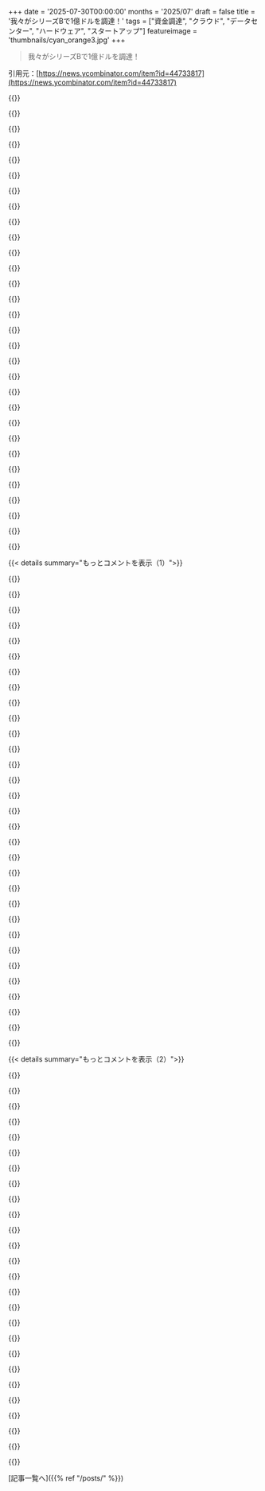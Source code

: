 +++
date = '2025-07-30T00:00:00'
months = '2025/07'
draft = false
title = '我々がシリーズBで1億ドルを調達！'
tags = ["資金調達", "クラウド", "データセンター", "ハードウェア", "スタートアップ"]
featureimage = 'thumbnails/cyan_orange3.jpg'
+++

> 我々がシリーズBで1億ドルを調達！

引用元：[https://news.ycombinator.com/item?id=44733817](https://news.ycombinator.com/item?id=44733817)




{{<matomeQuote body="Bryan CantrillファンだからOxideがうまくいって嬉しいよ。最初は懐疑的だったけど、長年DCを構築してきた自分の固定観念に囚われてたんだ。当初は“ブルジョワ向け？”“市場ある？”って心配したけど、どうやら勘違いだったみたい。Boris Mannと話したり調べたりして、すぐに使えるコンピューティングのニーズや、管理オーバーヘッドの低いディスクリートコンピューティングの需要が今後伸びると確信したよ。Oxideは強くなるだろうし、幸運を祈ってる！" userName="neom" createdAt="2025/07/30 14:31:13" color="#ff5c5c">}}




{{<matomeQuote body="まだピンとこないな。他社のソフトウェアがハードウェアを動かすなら、オンプレミスでもオフサイトでも違いがあるのかな？" userName="throwpup666" createdAt="2025/07/30 16:59:03" color="">}}




{{<matomeQuote body="他社のソフトが動かすって？うちのスタックはオープンソースだよ。オンプレとオフサイトの違いは？違いは場所じゃなくて、うちのラックを“レンタル”じゃなく“所有”するところなんだ。従来のクラウドはレンタルで、他のベンダーはハードウェアを売ってもソフトウェアライセンス料を取るから、本当に所有してる感じがしないだろ？うちはライセンス料が一切ないんだよ。" userName="steveklabnik" createdAt="2025/07/30 17:05:56" color="#45d325">}}




{{<matomeQuote body="君たちのインフラに対する強いこだわりは好きだけど、財務的な話がまだピンとこないな。銀行がAWSを使って、Oxideのラックを“所有”するのと実質同じ“仮想ラック”を売ったらどうなる？AWSは皆にとって合理的だよ。問題は高いことじゃなく、Amazonが貪欲なことだろ。“所有”という体験を売るなら、1億ドルを投じてAWSを再販するのと何が違う？顧客は物理ラックを欲しがるみたいだけど、それは美的体験のため？Cloudflareなんかも空っぽの機器を売ってるし。結局、君たちの“ソレ”って何なんだ？" userName="doctorpangloss" createdAt="2025/07/30 21:11:42" color="#ff5733">}}




{{<matomeQuote body="銀行がAWSで“仮想ラック”を売るって提案、正直理解に苦しむな。まず銀行はクラウドを売らないし、“財務的に同じ”ってどういう意味なんだ？AWSはサービスで、Oxideは顧客が所有するハードウェア、根本的に違うだろ。AWSアカウントを渡して“所有”を模倣しても誰にメリットが？うちはYCカンパニーじゃないしね。Amazonが値下げれば“レンタルvs購入”の状況は変わるけど、“所有”を選ぶ顧客は常にいる。RudderStackやWeights & Biasesは関係ないよ。結局何かって？うちはサーバーを売って、顧客がDCに置いてプライベートクラウドにするんだ。ハードもソフトも一から全部作ったから、高品質だと信じてるよ。" userName="steveklabnik" createdAt="2025/07/30 22:30:53" color="#38d3d3">}}




{{<matomeQuote body="私も懐疑的だったんだ。製品が良いだけじゃ市場は獲れないからね。Oxideは素晴らしいグリーンフィールド実装のDCみたいだけど、それだけで十分なのかな？この規模で購買決定する人たちは、システム管理者がより良いツールを使えるかどうかなんて気にするのかな？" userName="sethops1" createdAt="2025/07/30 16:31:45" color="#ff33a1">}}




{{<matomeQuote body="銀行がAWSで“仮想ラック”を売るって話、理解できないって？俺は“レンタル”から“所有”を作り出せるぜ。例えば、100万ドルで100台のEPYCサーバ分のAWSアカウントを顧客に渡し、空の箱を送る。俺はラックもソフトも作らなくていい。顧客が本当に欲しがるAWSを“所有”の形で提供できるんだ。これってバカげてると思うなら、君たちにとって都合が悪い話だろ。君たちだって1億ドル持ってる“銀行”みたいなもんだし。結局『ハードとソフトが連携』って話は、『ラックのApple』みたいな購買体験の話なんだろ？" userName="doctorpangloss" createdAt="2025/07/31 00:36:36" color="#785bff">}}




{{<matomeQuote body="ソフトウェアはオープンソースで、ランタイムバイナリは再現可能なビルドなのか？Oxideは重要なシステムコンポーネントの開発やアーキテクチャについて、驚くほど透明性があるよね。彼らが成功して、他の企業もその透明性に続いてくれることを願うばかりだよ。" userName="transpute" createdAt="2025/07/30 17:01:36" color="#38d3d3">}}




{{<matomeQuote body="オープンソースは必要だけど、それだけじゃないんだ。オープンソースプロジェクトを基盤にソリューションを構築した企業が倒産した時、誰も残されたものを引き継げなかった例は数えきれないほどある。オープンソースは、一部の人が考えるような魔法の脱出口じゃないってことだよ（少なくとも企業環境ではね）。" userName="gtirloni" createdAt="2025/07/30 17:35:22" color="#ff5733">}}




{{<matomeQuote body="他の人も言ってたけど、あなたが伝えたいことがよく分かんないな。分かる点に絞って答えるね。<br>顧客にオンプレミス契約で、ニセの物理ボックスとSaaSを提供するのは、契約内容によってはほぼ非倫理的だね。でも、その気持ちは分かるよ。顧客がレンタルじゃなくて所有を選ぶ理由はたくさんある。法的要件、金銭的インセンティブ、パフォーマンスのコントロールとかね。<br>オンプレミス・コンピューティングは、クラウドプロバイダーがそれをパッケージ化して、レンタルしかできないプレミアム価格で売り戻したくらい良いものだった。そのモデルは多くのビジネスにとって意味をなさないから、みんなはクラウドのモダンさを取り入れてオンプレミス・コンピューティングを再活性化しようとしてる。僕の意見だと、そこでOxideが輝くんだ。ハイパースケーラーの効率性とAPI駆動型のリソース管理を組み合わせたオンプレミス・コンピューティングを提供できるからね。僕らはさらに、電力効率、ネットワークスタックのコントロール、追加のテレメトリーなんかのために、ハードウェアとソフトウェアを自社で開発してるんだ。" userName="sudomateo" createdAt="2025/07/31 02:03:45" color="#ff5c5c">}}




{{<matomeQuote body="特にOxideの明らかに非Linuxな設定はね。彼らは他の誰もいないようなニッチなソフトウェアエコシステムにいる。どうやら、ほとんどが元Solarisのスタッフだからみたいだね。<br>https://www.illumos.org/docs/about/who/<br>ZFSやDTraceを使ってる全プロジェクトを”Illumosを使ってる人たち”としてリストアップするのは、ズルいよ。" userName="yencabulator" createdAt="2025/07/30 17:57:20" color="">}}




{{<matomeQuote body="これ、マジで何も複雑なことないよ。所有権を定義すればいいだけ。大量のコンピューターを所有することに誰がこだわるんだい？計算能力を得られて、一度前払いして、後でそれを売れて、レンタルより安けりゃ、物理的な箱だろうとクラウドだろうと、それがどうしたんだ？だから、これらは全部、所有権に関わることなんだよ！僕にとって、サーバーに関して言えば、物理的な空間を占有することは所有権にとって重要じゃない。<br>誰も非倫理的だなんて言ってないよ…僕はただ、鉄の箱が必要だっていう考えをバカにしてるだけ。鉄の箱のことは忘れろ。<br>それはただのAmazon Reserved Instancesだけど、期間が無期限なだけだ。そうだろう？魅力的な製品じゃないか？<br>なんで僕が銀行の話をしてるかって？多分、Oxideの資料に「Amazonは絶対にこんなことしない。Amazonは絶対に無期限のReserved Instancesを売らない。」って書いてあるからだろうね。それでいい。まあ、銀行は単純にスポット価格で支払って、君に前払い価格で売ることもできる、もし君が望むならね。そうだろう？同じことだよ。Amazonがどうするかなんて、この記事が扱ってる1億ドルのシリーズBの話をしてる時だけ関係あるんだ！テクノロジーの話じゃない。<br>“オンプレミス・コンピューティングは、クラウドプロバイダーがそれをパッケージ化して、レンタルしかできないプレミアム価格で売り戻したくらい良いものだった。”<br>いや…みんな…AWSは理にかなってるよ。それは”レンタルしかできないプレミアム”じゃない。はるかに安いクラウドプロバイダーは山ほどいる。Amazonはたまたまクラウドのロールスロイスを売ってるだけ。彼らはとんでもない利益率を持ってる。Figmaは毎年AWSに、一生涯で自分たちが稼ぐ以上の利益を与えてるんだよ。”レンタルしかできない”なんて単純に嘘だね。彼らはいろんな革新的な価格モデルを提供できる余裕があるんだ、Reserved Instancesはその一つ。<br>Oxideはまだ”99年間のAWS Reserved Instances”と競争する必要がなかっただけ。でも、彼らがそれを提供することを絶対に、間違いなく、何も止めないよ。彼らはすでに3年間のリザーベーションでとんでもない、とんでもない割引をしてる。<br>とはいえ、人間がハードウェアを管理する手間がないのは明らかに価値がある。それは”AI”がコンピューターを意味するのと、海外の人員を意味するのとの違いと全く同じだよ。同じコストで同じ結果を出せるかもしれないけど、よく考えてみてくれ。IT技術者じゃなくてコンピューターとやり取りするために、どれくらいなら金を払える？電話を避けるために？対面の方が早いかもしれないけど、それを避けるために？" userName="doctorpangloss" createdAt="2025/07/31 02:35:10" color="#785bff">}}




{{<matomeQuote body="“この規模で購買決定をする人たちは、システム管理者がより良いツールを使えるかどうかを気にするのか？”<br>Oxideが誰に、どんな理由で売ってるかを見てみろよ。<br>それはラック規模での計算＋ソフトウェアなんだ。それが良いかどうかじゃなくて、統合されてるかどうかが重要なんだよ。このレベルの機材はサービス契約付きで売られてて、”良い”ってことは、問い合わせ対応が減って（マージンを維持できる）ってことだ。<br>“Oxideについて聞くことは全て、データセンターの印象的なグリーンフィールド実装みたいだけど、それだけで十分なのか？”<br>彼らのCPU密度を見て、電力計算をしてみなよ。かなり密度低いぜ。相互接続（システムあたり100Gb）も見てみろ。これもかなり保守的だ。でも、それは老朽化したハードウェアを置き換えるのに完璧な製品なんだ。電力や帯域のために再配線する必要がないし、それでも大規模なアップグレードになるからね。" userName="zer00eyz" createdAt="2025/07/30 17:08:04" color="#785bff">}}




{{<matomeQuote body="僕はこれよりずっと素朴だけど、Oxideに”投資”したんだ（Oxideのサーバーで自分のプロジェクトを動かすことでね）。彼らが成長し続けるのを見るのは嬉しいよ。僕の（ナイーブな）評価はね、(a)カンリルのソフトウェアに関する意見に同意したこと、(b)彼が自分をさらけ出す意欲が好きだったこと、(c)エンジニアリングブログが非常に高い（社会的な）技術力を示してたこと、だね。<br>インターネットがウォールドガーデンから抜け出すには、高品質な独立したデータセンターが必要だと思うんだ。誰も自分のデータセンターを管理したがらないし、Google/Amazon/Microsoftのプラットフォームや（さらに悪いことに）ビジネス製品に依存したくもない。これが続くことを願ってるよ。" userName="unicornhose" createdAt="2025/07/30 20:55:36" color="#45d325">}}




{{<matomeQuote body="この分野にはざっくりとしか詳しくないんだけど、これについて質問があるな。<br>“彼らのCPU密度を見て、電力計算をしてみなよ。かなり密度低いぜ。相互接続（システムあたり100Gb）も見てみろ。これもかなり保守的だ。でも、それは老朽化したハードウェアを置き換えるのに完璧な製品なんだ。電力や帯域のために再配線する必要がないし、それでも大規模なアップグレードになるからね。”<br>CPU密度とネットワーク帯域があまり良くないように聞こえるんだけど。もしそれが老朽化したシステムを置き換えるのにしか適してないなら、彼らのTAM（Total Addressable Market）は限定されるんじゃないかな？それとも、それがさらなる市場シェアを獲得するための足がかりになるのかな。" userName="keeda" createdAt="2025/07/30 18:21:19" color="">}}




{{<matomeQuote body="多くのLinuxファンがモノカルチャーは悪いって言ってたのを覚えてるよ。Linuxがすごく人気になって、Linuxがモノカルチャーから恩恵を受けるようになったまではね。それでも、モノカルチャーに対する理屈はまだ当てはまるんだ。<br>そうは言っても、Illumosは多くの他の技術への”臓器提供者”として影響力がある。その中には素晴らしいテクノロジーがたくさんあるんだ。" userName="ryao" createdAt="2025/07/30 19:28:52" color="">}}




{{<matomeQuote body="採用してるよ！ https://oxide.computer/careers" userName="steveklabnik" createdAt="2025/07/30 18:13:05" color="">}}




{{<matomeQuote body="企業のITコンピューティングのうち、どれくらいがまだパブリッククラウドに移行してないの？" userName="transpute" createdAt="2025/07/30 17:03:27" color="">}}




{{<matomeQuote body="君の議論は、よく知られたハードウェアの所有とレンタルの話と、みんながあまり詳しくない金融商品の概念を安易に混ぜてるよ。発電機が必要なのにエネルギー先物を買えって言うようなものだね。所有かレンタルかは、政府、税法、リスク、キャッシュフローで決まることが多い。汎用コンピューティングの経済性についての君の主張はわかるけど、もっと慎重に定義して、例外を無視していい理由もちゃんと説明する必要があるよ。" userName="kev009" createdAt="2025/07/31 03:56:34" color="#45d325">}}




{{<matomeQuote body="いや、俺はただ彼らから箱を借りてるだけだよ。" userName="unicornhose" createdAt="2025/07/31 17:21:28" color="">}}




{{<matomeQuote body="Linuxに健全な競争相手が出てほしいけど、Solarisには期待してないよ。それよりRustベースのマイクロカーネルがよくなってほしいな。古いセキュリティや分離モデルの基礎を揺るがすべきで、Cやシェルでできた巨大なモノリシックカーネルを復活させて何事もないふりをするのはやめてほしいね。" userName="yencabulator" createdAt="2025/07/30 19:40:15" color="#38d3d3">}}




{{<matomeQuote body="小さい会社にとって、全体の市場が大きければ限定的なTAM（Total Addressable Market）は問題ないし、むしろ有利な場合が多いよ。データセンター市場全体は年間約300億ドル規模だ。小さな会社が一番避けたいのは、顧客に色々な方向に引っ張られること。TAMを限定することで、数年間で解決すべき問題を絞れるし、うまくいってTAMを超えそうになったら後で拡大すればいいんだ。" userName="adgjlsfhk1" createdAt="2025/07/31 04:21:08" color="#38d3d3">}}




{{<matomeQuote body="それ、どうやってるの？" userName="steveklabnik" createdAt="2025/07/31 17:49:14" color="">}}




{{<matomeQuote body="いいニュースだよ。私たちもそれ持ってるんだ！<br>https://oxide.computer/blog/hubris-and-humility" userName="bcantrill" createdAt="2025/07/30 20:48:18" color="#38d3d3">}}




{{<matomeQuote body="＞どうやらほとんどが元Solarisのスタッフだからみたいだね。いやいや、俺はSolaris/illumosの経験なんて全くないよ！illumosマシンに初めてSSHしたのは、今の仕事の初日だったんだ。" userName="sunshowers" createdAt="2025/07/30 19:12:16" color="">}}




{{<matomeQuote body="うわ、俺はそれやってないみたいだね。oxide.hostは全く別の会社だ。" userName="unicornhose" createdAt="2025/08/01 00:16:37" color="">}}




{{<matomeQuote body="＞『所有』が大事？じゃあ『レンタル』から『所有』を捏造できる。顧客とEPYCサーバー100台で100万ドルの契約して、空箱とAWSアカウントを渡せばね！<br>いや、それは支払いに対するものを提供してないし、詐欺的な事業だよ。<br>＞わかる？<br>悪いけどわからないね。<br>＞クラウドとオンプレミスに本質的な違いって何？<br>設備投資（Capex）と運用費（Opex）の違い、ハードウェアの配置場所の自由度（特定の場所に置く必要や国境の制約）、多くのワークロードで所有のTCOがレンタルより安いことだよ。これが主な違いだね。" userName="steveklabnik" createdAt="2025/07/31 03:54:23" color="#38d3d3">}}




{{<matomeQuote body="大規模組織にとってクラウドコンピューティングって自社ホスティングより全然高いんだよね。みんな、それに気づき始めてて、Oxideは、その実現のタイミングに賭けてたんだよ。" userName="bpt3" createdAt="2025/07/30 18:23:27" color="#ff33a1">}}




{{<matomeQuote body="Oxideの補完製品って、既存プレイヤーにコモディティ化されるリスクない？Oxideの製品って、大企業が簡単にクローンできちゃうような特徴なのかな？正直よくわからないんだ。ニュースでOxideを追いかけてきたから、この分野での進展は嬉しいよ。彼らの成功をちゃんと理解したいんだよね。" userName="aspenmayer" createdAt="2025/07/31 10:40:39" color="#785bff">}}




{{<matomeQuote body="Oxideではみんな同じ給料なんだってさ。<br>「Steve、Jess、俺たちが自分たちに払う予定だった給料を、全員に払うっていうバカみたいにシンプルなことを決めたんだ。」って。Oxideの全員って、同じ株式付与ももらってるのかな？ [https://oxide.computer/blog/compensation-as-a-reflection-of-...]" userName="mrcwinn" createdAt="2025/07/30 13:40:58" color="">}}




{{< details summary="もっとコメントを表示（1）">}}

{{<matomeQuote body="「Oxideの全員って、同じ株式付与ももらってる？」って質問、以前の議論で「ノー」って答えられてた気がするけど、この質問って結構避けられてるんだよね。株式報酬って、評価や資金調達ステージによって自然と変わるべきものだしね。でも、基本給は同じって大々的に言ってるのに、株式報酬戦略については黙ってるのがずっと変だと思ってた。こんな仕事じゃ総報酬が大事ってのはみんな知ってるじゃん。昔のOxideの報酬に関する話も面白かったな。彼らは、お金のことを聞く候補者をネガティブな兆候だと見てたらしい。お金目当てじゃない人が欲しかったってことだね。これは元従業員から聞いた話だから、話半分に聞いてね。<br>追記：ウェブサイトをもう一度確認したよ。報酬リンクがブログ記事に飛ぶんだけど (https://oxide.computer/blog/compensation-as-a-reflection-of-...)、そこには株式についてこう書いてあるんだ。「株式について話すべきで、現金報酬じゃないって言う人もいるだろうね。スタートアップの株式が重要ってのは事実だけど、歯科医の請求書を払ったり、地下室を塗り直したりはできないよ。全従業員が会社に貢献するために株式を持つべきだと思ってるけど、株式があるからって持続不可能な低い現金報酬の言い訳にはできないとも思ってる。株式がどう決まるかについては、それ自体で深く掘り下げる価値があるけど、要するに、株式はリスクを補償するもの。スタートアップでは、リスクは時間とともに減るから、最初に入った従業員は100番目の従業員よりずっと多くのリスクを負うんだ。」<br>結局、質問には答えてないんだよね。" userName="Aurornis" createdAt="2025/07/30 14:14:26" color="#785bff">}}




{{<matomeQuote body="「候補者が報酬について聞くのをネガティブな兆候と見てたらしい。お金目当てじゃない人が欲しかったんだね。」これ、複数の採用マネージャーやCレベルの人から聞いたことあるよ。この認知的不協和ってすごいよね。俺がなんで出社して仕事するかわかる？それは給料をもらってるからだよ。それにこの国じゃ、医療も雇用に紐づいてるし。もし給料をもらえなかったら、彼らのために働かないさ。なのに、どういうわけか、お金を気にしちゃいけないと同時に、お金を気にしろってことになってるんだよね。" userName="mystraline" createdAt="2025/07/30 14:51:37" color="#ff5c5c">}}




{{<matomeQuote body="彼ら、少し更新したみたいだね。<br>「2021年にこのブログ記事を書いてから、数回給料を上げて、今は207,264ドルになったよ。あと、基本給が低めでコミッションがある変動報酬のセールス職もいくつか追加したんだ。」" userName="illegalmemory" createdAt="2025/07/30 13:47:21" color="#785bff">}}




{{<matomeQuote body="これって、ちょっと階級的な問題だと思わない？独立して裕福な人たちって、会社の初期段階でたくさんの現金報酬を得なくても、長くゲームに参加できるもんね。" userName="dpritchett" createdAt="2025/07/30 14:59:51" color="">}}




{{<matomeQuote body="それは抽象的には本当だけど、今回は207,264ドルの給料の話だからね。この給料なら、独立して裕福じゃなくてもやっていけるよ。" userName="steveklabnik" createdAt="2025/07/30 15:04:51" color="">}}




{{<matomeQuote body="なんでセールス職だけ特別扱いなの？他の職種みたいに、何かパフォーマンス基準を設ければいいじゃん。" userName="IncreasePosts" createdAt="2025/07/30 14:31:24" color="">}}




{{<matomeQuote body="その通りだよ。彼らってリモートワークもサポートしてるから、この給料は全然悪くない。地方に住んでて引っ越したくない人には最高のスタートアップの仕事になると思うよ。俺が心配なのは、全員同じ給料って主張する会社って、いつも抜け穴があったことなんだ。固定給でも株式付与は全然違うとか、保証されたボーナスが実質的な基本給だったりとかね。全報酬構造をオープンにしないで、みんな同じ給料っていう考え方を推す会社を見るのにうんざりだよ。<br>追記：Oxideの全報酬構造がどんなものかは俺は知らないよ。例は、俺が昔働いてた会社の話。" userName="Aurornis" createdAt="2025/07/30 15:16:58" color="#45d325">}}




{{<matomeQuote body="うちは給与と株式でボーナスはないんだ。給与はみんな同じだけど、株式は違うね。ボーナス詐欺みたいなのには本当にイライラするよ。昔の会社で「ボーナスだけど100%もらえるよ」って言われたのに、結局そうじゃなかったんだ。" userName="steveklabnik" createdAt="2025/07/30 15:32:38" color="">}}




{{<matomeQuote body="もちろん違うでしょ、そんなバカな質問する意味ある？皮肉を言って、従業員が創業者と同じリターンを得るべきだって言ってるの？" userName="NewUser76312" createdAt="2025/07/30 13:51:42" color="">}}




{{<matomeQuote body="営業職の人って、契約獲得とか取引額に応じた報酬で動くのが基本なんだよ。そういうインセンティブがなくなると、うまくいかないの。何百万も稼ぐ営業もいれば、何も稼げない人もいるもんね。" userName="darren0" createdAt="2025/07/30 14:41:45" color="">}}




{{<matomeQuote body="＞そのインセンティブがなくなると、うまくいかない<br>それって地球上の他のほぼ全ての仕事ではどうして機能してるの？開発者は機能実装ごとやバグ修正ごとに給料をもらってないけど、それでも仕事するじゃん。なんで営業だけ固定給で仕事できないの？" userName="diggan" createdAt="2025/07/30 14:58:47" color="#45d325">}}




{{<matomeQuote body="株式こそが本当のメリットなのに、給与の平等とか話すなんてくだらないし、君もそれは知ってるはずだよ。「世代を超えて続く会社」を目指すって主張は、「うちは家族経営」って言ってるのと同じ。資金調達おめでとう。" userName="throwanem" createdAt="2025/07/30 15:39:05" color="#785bff">}}




{{<matomeQuote body="僕はフラットな給与体系には、リターン関係なくすごく大きなメリットがあると思うよ。テック業界の友達は、例えばパフォーマンス評価に時間を無駄にしないで済むことをうらやましがってるんだ。＞資金調達おめでとう<br>ありがとう。" userName="steveklabnik" createdAt="2025/07/30 15:43:34" color="">}}




{{<matomeQuote body="君の視点からすれば、もちろんメリットはあるよね。僕からしたら？スタックランクなんて関心事のトップ10にも入らなかったし。僕は仕事ができるし、四半期や半期の振り返りが楽になるような質の良いメモも残してるよ。スタートアップの報酬の10%に焦点を当てて、それが100%みたいに話す意味が分からないけどね。特に現金報酬の税優遇が戻った今！どういたしまして。" userName="throwanem" createdAt="2025/07/30 15:56:02" color="#ff33a1">}}




{{<matomeQuote body="これはやっぱり階級の問題なんだよ。ほとんどのSWEが多い都市でのCoLや、ここ数年のエンジニアの価格決定力への攻撃を考えると、資産家じゃないエンジニアはレイオフや失業期間から回復中か、レイオフに直面してるか、自分の家を守るために必死に現金を貯める必要に迫られてる。「20万ドルあれば十分」なんて、2025年の金持ちのたわごとだよ。" userName="benreesman" createdAt="2025/07/30 15:18:24" color="#785bff">}}




{{<matomeQuote body="＞質の高いメモを残す<br>僕の友達が仕事できないって意味じゃないよ。これは、組織の目標を直接進めるわけじゃないけど、仕事を続けるためには必要な作業ってことさ。彼らは本来雇われた仕事がしたいんだ。" userName="steveklabnik" createdAt="2025/07/30 17:09:50" color="">}}




{{<matomeQuote body="うちの会社は一律給与だけど、営業だけは例外でインセンティブ制にしたんだ。<br>彼らはインセンティブがないと働きたがらないからね。<br>ストックオプションから予算出して、成長の恩恵を早く直接的に得られるようにしたんだ。<br>これがないと営業部自体ができなかっただろうな。" userName="ArnoVW" createdAt="2025/07/30 14:10:53" color="#45d325">}}




{{<matomeQuote body="管理費ってのはビジネスの現実なんだよ。<br>組織管理が必ずしもダメにするって考えは変だろ。<br>間接費をなくそうとするのは嘘つきで、プロならそれを最小限に抑える方法を学ぶべきなんだ。<br>パニックになったり、隠したりするんじゃなくて、効率的にやればいいんだよ。<br>違うって言うのは子供じみたナンセンスだね。" userName="throwanem" createdAt="2025/07/30 17:13:16" color="">}}




{{<matomeQuote body="Oxideの報酬構造について、営業もコミッション制じゃなくていいって前に言ったんだ。<br>給料と株式で働く営業は探しにくいけど、エンジニアも同じだよ。<br>営業ってそんなに特別じゃないし、小さな会社ならコミッションなしでもいけるんだ。<br>大変だけど不可能じゃない。<br>営業だけ特別扱いするのは、フラットな給与体系に反してる。<br>売り上げを金額で測れるからって、そうしなきゃいけないわけじゃない。<br>会社全体でボーナス出すとか、他の方法もあるだろ。" userName="abxyz" createdAt="2025/07/30 14:26:10" color="#38d3d3">}}




{{<matomeQuote body="面接の後半で給料について聞かない奴はちょっとおかしいと思うな。<br>本当に価値ある人材は自分の価値を知ってるし、給料交渉だってするべきだよ！" userName="ethbr1" createdAt="2025/07/30 14:42:41" color="">}}




{{<matomeQuote body="給料が安かった時は金にすごくこだわったけど、今は“快適”な生活レベルを超えたから、そこまで気にしないんだ。<br>追加の50万ドルで転職するか？とか、人それぞれだよね。<br>Cスイートの連中は、社員にとっての“普通／快適”が分かってないかもね。<br>だから変な額を提示して、いい人材が採れないって困るのかも。<br>最初の提示額はちゃんとした範囲にすべきだね。" userName="rtpg" createdAt="2025/07/30 16:33:34" color="#ff33a1">}}




{{<matomeQuote body="“金がないと働かない”ってのは、みんながそうじゃないんだ。<br>俺はソフトウェア開発に転職してからは、製品が好きだから仕事を選んでる。<br>もちろん家賃は払わなきゃいけないけど、つまらなくて給料3倍の仕事より、面白くて給料安い仕事を選ぶね。<br>俺は一介のエンジニアで、役員とかじゃないよ。" userName="diggan" createdAt="2025/07/30 14:56:40" color="#ff5c5c">}}




{{<matomeQuote body="営業って、インセンティブで働くのが普通なんだよ。<br>固定給で目標が高いと、ノルマ達成できないリスクを嫌がったり、長期案件に取り組むために給料が下がるのを我慢したりするより、インセンティブでガッツリ稼ぐ方が好きなんだ。<br>ノルマ超えれば、儲けがすごいことになるからね。" userName="sofixa" createdAt="2025/07/30 14:36:24" color="#38d3d3">}}




{{<matomeQuote body="給料とか株式ってのは、“お前がもらうべきもの”じゃなくて、“お前が交渉して手に入れるもの”なんだよ。" userName="shortrounddev2" createdAt="2025/07/30 13:58:20" color="#ff33a1">}}




{{<matomeQuote body="“快適な生活”レベルの給料って話があったけど、Oxideが払ってる年20.7万ドルは、ほとんどの人にとっては違うだろ。<br>多くの人にとって、その額は年50万ドルか、なんなら何百万ドルってとこだろな。" userName="bobsomers" createdAt="2025/07/30 20:51:25" color="#38d3d3">}}




{{<matomeQuote body="営業の貢献を金額で測るべきじゃないって言うけど、それが一番公平な報酬形態だよ。<br>エンジニアの貢献も同じように金額で測れたら、みんな給料アップするだろうにな。" userName="tock" createdAt="2025/07/30 14:33:46" color="#ff5733">}}




{{<matomeQuote body="「そんなバカげた質問、何の意味があるんだ？」って言うけど、給料で既にやってるのに何でバカげてるんだ？共同所有のCo-opsなんて珍しくないし、全然バカげたことじゃないぜ。" userName="diggan" createdAt="2025/07/30 13:54:18" color="">}}




{{<matomeQuote body="FWIW、SF/SVほどそれが顕著な場所はないみたいだね。このバブルの外だと、いつもそうとは限らないし、構造もちょっと違う。でもValleyの営業マンってのは、もう別の生き物だね。" userName="Quarrel" createdAt="2025/07/30 14:44:42" color="">}}




{{<matomeQuote body="君は組織側の立場で話してるんだね。スタッフの仕事が現場の仕事と同じくらい重要なのは分かる。評価の問題は、スタッフの仕事だからってわけじゃなくて、現場の仕事をするために雇われた人が、仕事を続けるためにスタッフの仕事を無理やりやらされてるってことなんだ。別に「それが人生だ、頑張れ」って言われてもいいけど、なんでみんな嫌がるのかは簡単に分かるだろ。コードを書きたいのに、プロモーションパックなんて作りたくないんだよ。まあ、これはOxideと他の会社との働き方の違いについて、仲間と話すときによく出る例の一つにすぎないんだけどね。" userName="steveklabnik" createdAt="2025/07/30 17:33:17" color="">}}




{{<matomeQuote body="かなり強気な意見だな。自分でコンピューティング環境をセットアップして管理したことがある奴なら、彼らが解決してる痛みがわかるはずだ。それに、クラウドの利益率がどれだけ厚くなったか気づいたり、主権をもっと保証したいと思ったりしたら、もっと多くの会社がクラウドから抜け出すと俺は予測してるぜ。" userName="siliconc0w" createdAt="2025/07/30 13:51:14" color="#45d325">}}

{{</details>}}




{{< details summary="もっとコメントを表示（2）">}}

{{<matomeQuote body="超低価格帯なら、NAS、コンテナ、リバースプロキシとトンネルを使って、自分だけの“クラウド”を簡単に構築できるし、これでも驚くほど使えるよ。でもハイエンドになると、市場は文字通り無限大だね。すべての大企業がこれを欲しがるべきだし、今すぐ欲しがるはずだ。クラウドプロバイダーはめちゃくちゃ高いし、価格が本当に法外なティア1を除けば、パフォーマンスは悪いし、サポートもほとんどない。これって本当に未来って感じがするぜ。" userName="bambax" createdAt="2025/07/30 16:12:08" color="#785bff">}}




{{<matomeQuote body="俺はもっと多くのクラウドプロバイダーが出てくれば、かなりの価格破壊が起きると思うんだ。考えてみろよ、Amazonみたいな会社はサーバーハードウェアを買って、それをvcpu（都合が良ければスロットリングもして）月額でレンタルしてるんだぜ。メモリとIOを追加したら、数ヶ月／数週間でサーバー代が回収できるほどの請求額になる。複数のテナントが全ハードウェアを分け合って、それぞれ月数百ドルとか数百ドルの料金を払ってるわけだ。もちろん、クラウドベースのVMを使うメリットもあるし、俺も使ってるよ。でも、わずかなコンピューティングとメモリに対して、めちゃくちゃ高いプレミアムを払ってるんだ。価格を下げる余地はたっぷりあるのに、それを妨げてるのは競争の欠如だけだね。Amazonがこれだけ金持ちなのは理由があるんだ。AWSの価格で彼らに異議を唱える奴がいないんだから。もちろん、ハードウェアの面倒を全部見てくれるのは価値があるから、企業は使うんだよ。俺はGCPを使ってるけど、原理は同じだね。夜中にハードディスク交換したり、ネットワークルーターのトラブルに対処したり、冷却問題とかで悩んだりしたくないからさ。だから大金を払ってるんだ。でも、それがそんなにお得じゃないってことはよく分かってるよ。10年くらい前にHetznerを使ってて、クアッドコアXeonにRAID 1ディスク、32GBとかで月50ユーロくらいだったな。ベアメタルだけどね。でも、50ユーロだぜ。あれを5台持ってた。今のクラウドプロバイダーでそれに近いものをリーズナブルな価格で手に入れようと思っても、絶対無理だろ。最初の月額料金で自分のハードウェアが買えちゃうかもしれないくらいだ。かなり魅力的だろ。Hetznerはそれからスペックも上げて、今はもっと安くてもっと良いものが手に入るし、VMもやってるよ。" userName="jillesvangurp" createdAt="2025/07/30 14:26:14" color="#45d325">}}




{{<matomeQuote body="俺たち昔の頑固者が、クラウドが本格的に普及し始めた頃に言ってた通りだよ。「これってバカげてる、ただ他人のコンピューターじゃん！しかもこのサービスで利益を出してるってことは、俺たちがやってたことより高いってことだろ！」<br>もちろん、クラウド以前にやってたことの多くはひどいやり方だったし、俺がそれらのことについて正しかったとは言わないけどね。プロビジョニングや監視のためのAPIがあるのは、リクエストをキューに入れて、1週間後に誰かが手動でVMをプロビジョニングして、しかも重要な詳細を間違えるよりはるかにマシだ。APIと細かな権限こそが、こうあるべきやり方で、「クラウド」がそれをみんなに早くから教えてくれたんだ。でも、多くの企業は今、クラウドの考え方にどっぷり浸かってて、そこから抜け出せないんだよ。<br>Oxideみたいな会社や彼らの製品ラインが、今後一般的になっていくと思うね。Microsoftは、もちろんAzure Stackで完全にしくじったし、AWS Outpostを展開してるなんて聞いたこともない。どっちも同じ理由でね。それらが提供するものに対して、コストがとんでもなく高いんだ。<br>ほとんどの人が本当に欲しいのは、自社のインフラで自社のものを動かすことなんだよ。それも自社で書いたAPIか、どこかのベンダーが提供するAPIを使ってね。Oxideは、自社でAPIを書いて、既成のハードウェアで同じことをするのにかかる費用よりも、動くスケーラブルなシステムを安く売れると賭けてるんだ。俺は多分、彼らが正しいと思うね。" userName="naikrovek" createdAt="2025/07/30 16:36:19" color="#45d325">}}




{{<matomeQuote body="「利益を出してるから、俺たちがやってたことより高い！」ってのは、「ゼロサム思考」っていう論理的誤謬だって分かるだろ。企業が利益を出しながら価格を下げることは可能だし、それは経済全体で普遍的なんだ。トマト農家は、家でトマトを育てるコストよりずっと安い価格でトマトを売って利益を出してる。パン屋は、自宅でパンを焼くコストを劇的に下回る価格で売ってるんだ。ガソリンスタンドで燃料を買う方が、原油を買って自分で精製するより明らかに安いだろ。みんながオンプレミスの方がクラウドより安いって思ってる主な理由は、会計が下手くそだからだよ。" userName="jeffbee" createdAt="2025/07/30 17:11:47" color="#ff5733">}}




{{<matomeQuote body="ヤバいとは知ってたけど、GPUインスタンス（8x A100やH100ポッド）を扱い始めるまで、価格差がこれほどひどいとは思わなかったよ。最後に確認した時、オンデマンド価格は$40/hrで、1年予約インスタンスでも$25/hrだったんだ。1年予約インスタンスでも年間20万ドル以上ってことだろ。だから2年以内には、自分の8x H100ポッドを買う（LambdaLabsの価格ベースでね）のに十分な額と、同時に5つのポッドを見張るエンジニアを雇うのに十分な額を費やすことになるんだぜ。マジで正気じゃないよ。オンデマンド価格だったら、そのポッドは1年以内に（そして管理費も）元が取れるんだ。" userName="throwup238" createdAt="2025/07/30 15:41:23" color="#ff33a1">}}




{{<matomeQuote body="俺は20年以上自分でサーバーを運用してるんだけど、正直、痛みのポイントがよく分からないんだよな。詳しく説明してくれる？彼らは「俺たちのシステムは、クラウドを動かすのに必要なすべてのハードウェアとソフトウェアを提供する…」って書いてるけど、「クラウドを動かす」ってどういう意味だ？自分のサーバーを「サーバーレス」みたいに扱うってこと？それともKubernetesを動かすってこと？主にLLMをセルフホストしたい人向けなのかな？俺は文字通り、古すぎて、サーバーで動くプログラムを書いて、インフラのことなんて全く考えないんだよな。" userName="turnsout" createdAt="2025/07/30 14:25:34" color="#ff5c5c">}}




{{<matomeQuote body="クラウドって儲かるよね。でも、Oxideを使っても結局ベンダーロックインで、物理的な機器を管理しながら高い費用を払わされるって、結局同じじゃない？" userName="master_crab" createdAt="2025/07/30 14:25:14" color="#38d3d3">}}




{{<matomeQuote body="GPUは寿命が短いからクラウドでも損じゃないって意見もあるけど、DC向けCPUサーバーは公共クラウドの12～24ヶ月分の費用で6～8年使えるんだぜ。" userName="dilyevsky" createdAt="2025/08/02 22:31:54" color="">}}




{{<matomeQuote body="Webアプリ開発30年やってきて、一番の苦痛はネットワークルーティングだよ。クラウドのメリットって、DNSの即時更新とホワイトリスト化くらいだよね。サーバーは自前で組めるけど、可用性とかファイアウォールが大変なんだ。GoogleとかMsftがメールで強いのは信頼できるエンドポイントがあるからだし。Cloudflare Tunnelみたいなサービスやローカルホスティングがもっと必要だね。" userName="AndrewKemendo" createdAt="2025/07/30 15:01:38" color="#38d3d3">}}




{{<matomeQuote body="トマトのアナロジーを深掘りしてみたよ。家庭とレストラン、マクドナルドの話で、クラウド、リザーブド、オンプレを例えたんだ。Oxideはハードウェアの所有を簡単にして、ベンダー関係とかソフトライセンスとかの手間をなくすのが狙いなんだよね。だから個人向けじゃなく、大企業向けってわけ。オンプレが安いって言うのは会計が下手って意見もあるけど、OpexとCapexの違いも大きいって話だね。" userName="steveklabnik" createdAt="2025/07/30 17:55:49" color="#ff5c5c">}}




{{<matomeQuote body="Oxideのサーバーってほとんどハイパーバイザーだから、インターフェースは仮想マシンだよ。VMをエクスポートしたりインポートしたりすれば、簡単に移行できるはずさ。" userName="TZubiri" createdAt="2025/07/30 14:38:50" color="">}}




{{<matomeQuote body="+1、洞察力があるね。俺も25年以上Webの仕事してるけど、この議論の中で君の意見が一番的を射てると思ったよ。" userName="chrisweekly" createdAt="2025/07/30 15:51:48" color="">}}




{{<matomeQuote body="Oxideの管理スタックはカスタムで、完全にベンダーロックインされてるじゃん。汎用サーバーじゃないから、結局ハード捨てることになる。クラウドから脱却したのに、今度はOxideのサポート契約に縛られるってこと。VMwareからBroadcomへの移行で苦労してる企業を見てみろよ。" userName="yencabulator" createdAt="2025/07/30 18:32:39" color="#ff5c5c">}}




{{<matomeQuote body="「GPUの寿命は短い」ってFUD（デマ）だろ。マイニングに使われたGPUだって何年も平気で使えるんだから。何も壊れないよ。もちろん新しい世代のGPUは効率いいけど、CPUもかなり進化してるしね。" userName="zozbot234" createdAt="2025/08/03 08:42:21" color="">}}




{{<matomeQuote body="「To ”run cloud?”」って表現はちょっと変だから修正するね。うちのはサーバーレスでもKubernetesでもLLMホスティング向けでもないんだ。ラック全体を単一のリソースプールとして扱って、VMを立ち上げるんだ。自分でVPSプロバイダを持つ感じだね。APIもあるし、コンソールのデモはここで見れるよ：https://console-preview.oxide.computer/" userName="steveklabnik" createdAt="2025/07/30 15:17:15" color="#38d3d3">}}




{{<matomeQuote body="それってハードウェアだけの話だよね。自前でDevOpsツールを構築・維持するなら、複雑さもコストもすぐ膨らむぞ。安くはなるかもしれないけど、リスクも増えるし、柔軟性も失ってロックインされる。AWSが競合より選ばれるのは理由があるんだよ。" userName="wordpad" createdAt="2025/07/30 19:10:38" color="#ff5c5c">}}




{{<matomeQuote body="俺のコメントはOxideのことじゃなくて、「他人が利益を出してるから自分も安くできる」っていう誤謬についての話なんだ。相手は自分よりずっと優秀だから儲けてるってのが、もっともな説明だよ。<br>たとえ話をグロテスクに広げると、Oxideは自家製トマトと工業トマトの中間くらいだと思う。普通の企業ITの導入は、自家製トマトと同じ経済性だね。1000個鉢植えがあっても、それはまだ鉢植えで、1個100ドルのトマトだよ。EC2は5000エーカーのカリフォルニア産トマト農家で、レーザーで平地にして、オンボードGPUで自走するロボットが収穫してる。トマトは1個5セントだ。Oxideのコンピューターは、1エーカーの家庭菜園でトマトが整然と並んでる感じかな。これは1個1ドルくらい。経済性は間違いなく良いね。" userName="jeffbee" createdAt="2025/07/30 18:09:55" color="#785bff">}}




{{<matomeQuote body="俺の経験だと、企業はキャパシティプランニングを避けるためにクラウドプロバイダへの追加コストを払いたがるみたい。何か急にバズるか予測しにくい時は、まあ納得できるかな。でも、すごく成長が予測できるのにめちゃくちゃ高い金額を払ってた会社でも働いたことあるよ。そのロジックは理解できなかったけど、それでも利益出てたし、給料も良かったから、まあいいか。" userName="time0ut" createdAt="2025/07/30 16:29:45" color="">}}




{{<matomeQuote body="君の言う通りだけど、これはトマト栽培じゃない。これは特定のアクションを自動化するソフトウェアを書いて、その自動化をAPIとして公開するって話だね。<br>これは、ほとんどどんな熟練したソフトウェア開発チームにとっても達成可能な目標だし、トマト農家のたとえはあまりしっくりこないよ。<br>AWSは幅広い顧客とニーズに対応するために汎用的なソリューションを提供しなきゃいけないけど、自社で書くものは自分のニーズだけ満たせばいいんだ。俺がやってることはほとんど全部EC2、S3、Lambda、そしてIAMで表現できる。これらは基本的な機能と認証を公開するための難しいAPIじゃないし、10年前に俺の会社にそんなAPIがあったら、特に帯域幅の点でAWSより安く済んだはずだよ。俺の会社でAWSにすぐに移行した主な理由は、手動のステップや手動チェックが多すぎたことだね。今ならEC2、S3、LambdaはAWSが請求するよりも間違いなく安くできるよ。" userName="naikrovek" createdAt="2025/07/31 17:16:21" color="#ff5733">}}




{{<matomeQuote body="「他人が利益を出してるからって理由だけで、自分の方が安くできると思って生きていけるわけじゃない」ってのは、その通りだね！オンプレが経済的に合理的だって指摘もまさにそうだよ。<br>「たとえ話をグロテスクなまでに広げる」って部分、気に入ったよ、ハハ。" userName="steveklabnik" createdAt="2025/07/30 18:18:46" color="">}}




{{<matomeQuote body="「（ごく）ローエンドなら、NAS、コンテナ、リバースプロキシと外部へのトンネルで、かなり簡単に自分だけの“クラウド”を構築できる。そして、これで驚くほど遠くまで行けるよ」<br>誰でも適当なパーツとソフトウェアを寄せ集めて、インターネットに面したサービスをクローゼットで動かすことはできる。でも、それでOxideが解決しようとしている問題から安全だってわけじゃないよ、特に小規模だとね。<br>俺のホームラボ（ブログとかいくつか動かしてる）は、AliExpressで買ったTopton N17 micro-ATXマザーボードで動いてるんだ。AMD Ryzen 7 7840HSを搭載してる。そう、AM4/AM5クーラーを取り付けるための変なブラケットで、モバイルCPUをデスクトッププラットフォームに無理やり載せたやつだね。<br>ともかく、SmartOSを動かしたかったんだけど、このシステムはかなりジャンクで、IllumosカーネルがPCIeデバイスを全然認識してくれなかった。午後いっぱいカーネルデバッガーで手動でPCIeブリッジを再設定してトラブルシューティングを試みたけど、諦めてProxmoxをインストールしたよ。<br>確かに、ジャンクなハードウェアとしてはこれが一番だけど、ポイントはそこじゃない。ブライアンの言葉を借りれば、バグだらけのファームウェアはsysadminの最悪の敵なんだ。" userName="boricj" createdAt="2025/07/30 16:49:00" color="#ff5733">}}




{{<matomeQuote body="君の全体的な意見は間違ってないけど…<br>「パン屋は自家製パンのコストを劇的に下回る」<br>これはもう常に正しいわけじゃないんだ。俺はAmazonで（この製品カテゴリとしては、いい方の、高い）パン焼き機を300ドルくらいで買ったよ。最適化されてないスーパーの食材価格で、スペルト小麦とナッツとレーズン入りのパンを2ドルくらいの材料費で焼けるんだ。パン屋でほとんど同じパンを買うと、多分8ドルくらいする。まあ、パン屋のパンの方がもっと美味しい、職人技のとかだけど、パン焼き機でも美味しいクラストができるし、どうせスライスして冷凍庫に入れるから、俺にとってはパン屋のパンにその追加料金を払う価値はないね。投資回収は1年くらいでできる見込みだよ。<br>工業化は品質を向上させながら価格を削減するはずだ。多くの場合、これは正しい。でも、工業生産者が自家製との競争を忘れて、考慮なしに価格を上げ始めた場合に備えて、実際の数字を頭に入れておく価値はあるんだ。時には、自分で生産手段を持つ方が、他人にR&D、賃料、人件費、マーケティング費を払うより安上がりになることもあるんだよ。" userName="solatic" createdAt="2025/08/01 06:39:15" color="#38d3d3">}}




{{<matomeQuote body="https://arstechnica.com/information-technology/2024/10/basec...<br>[2023年] 37Signalsは60万ドル以上のDellサーバー機器を購入し、自社でアプリをホスティングすることで、5年間で700万ドルを節約すると予想していたんだ…。<br>[2024年] 最新情報: それが1000万ドル以上になりそうだ（そして、BBCに語ったところによると、機器は80万ドルくらい）。既存のラックと電力供給の範囲内にもっとハードウェアを詰め込んだり、10PBのS3ストレージをデュアルDCのPure Storageフラッシュアレイに移行したりすることで、37Signalsは費用を節約し、より速く、より多くのストレージを利用できるようになると予想してるよ。" userName="transpute" createdAt="2025/07/30 17:23:10" color="#ff5733">}}




{{<matomeQuote body="これを聞くと、GitHubがクローズドソースだからGitLabに移行する人たちとか、クラウドロックを避けるためにTerraformに執着する人たちを思い出すね。<br>周辺部分ではベンダーロックがあるだろうけど、大事なのはコアの部分、つまりゲストVMだよ。ハイパーバイザーなんてどうでもいい。EC2でVMを100台動かしてるなら、ポータブルなソフトウェア設計がちゃんとできてる証拠だ。最後の1%にこだわりすぎないで。" userName="TZubiri" createdAt="2025/07/30 22:05:56" color="">}}




{{<matomeQuote body="物理的に壊れるって話じゃなくて、モノが古くなるって話だよね。でも、そのトレンドもそろそろ終わりが見えてるかもね。" userName="dilyevsky" createdAt="2025/08/03 18:40:22" color="">}}

{{</details>}}



[記事一覧へ]({{% ref "/posts/" %}})
